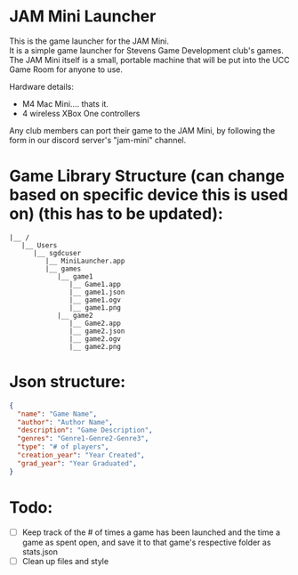 # JAM Mini Launcher
This is the game launcher for the JAM Mini.  
It is a simple game launcher for Stevens Game Development club's games.  
The JAM Mini itself is a small, portable machine that will be put into the UCC Game Room for anyone to use.  

Hardware details:
- M4 Mac Mini.... thats it.
- 4 wireless XBox One controllers

Any club members can port their game to the JAM Mini, by following the form in our discord server's "jam-mini" channel.

# Game Library Structure (can change based on specific device this is used on) (this has to be updated):
```
|__ /
   |__ Users
	  |__ sgdcuser
		 |__ MiniLauncher.app
		 |__ games
			|__ game1
			   |__ Game1.app
			   |__ game1.json
			   |__ game1.ogv
			   |__ game1.png
			|__ game2
			   |__ Game2.app
			   |__ game2.json
			   |__ game2.ogv
			   |__ game2.png   
```

# Json structure:
```json
{
  "name": "Game Name",
  "author": "Author Name",
  "description": "Game Description",
  "genres": "Genre1-Genre2-Genre3",
  "type": "# of players",
  "creation_year": "Year Created",
  "grad_year": "Year Graduated",
}
```
# Todo:
- [ ] Keep track of the # of times a game has been launched and the time a game as spent open, and save it to that game's respective folder as stats.json
- [ ] Clean up files and style
